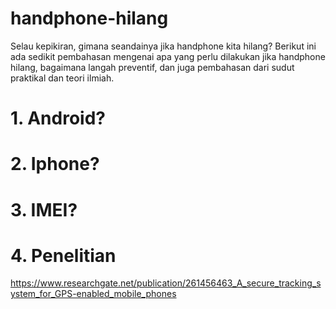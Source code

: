 # handphone-hilang
Selau kepikiran, gimana seandainya jika handphone kita hilang? Berikut ini ada sedikit pembahasan mengenai apa yang perlu dilakukan jika handphone hilang, bagaimana langah preventif, dan juga pembahasan dari sudut praktikal dan teori ilmiah.

# 1. Android?

# 2. Iphone?

# 3. IMEI?


# 4. Penelitian

https://www.researchgate.net/publication/261456463_A_secure_tracking_system_for_GPS-enabled_mobile_phones
